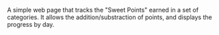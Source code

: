 A simple web page that tracks the "Sweet Points" earned in a set of categories. It allows the addition/substraction of points, and displays the progress by day.